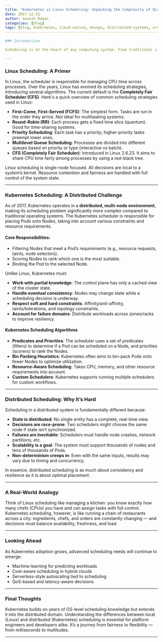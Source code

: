```yaml
---
title: "Kubernetes vs Linux Scheduling: Unpacking the Complexity of Distributed Scheduling"
date: 2017-12-31
author: Ganesh Raman
categories: [blog]
tags: [blog, kubernetes, cloud-native, devops, distributed-systems, orchestration, golang, etcd]
-------------------------------------------------------------------------------------------------

### Introduction

Scheduling is at the heart of any computing system. From traditional Linux-based systems to container orchestration platforms like Kubernetes, the task of determining *what runs where and when* is critical. In this post, we’ll explore the foundational scheduling strategies used in Linux, contrast them with the advanced scheduling mechanisms in Kubernetes, and dive into why scheduling in a distributed system like Kubernetes is inherently more complex.

---
```


### Linux Scheduling: A Primer

In Linux, the scheduler is responsible for managing CPU time across processes. Over the years, Linux has evolved its scheduling strategies, introducing several algorithms. The current default is the **Completely Fair Scheduler (CFS)**. Here's a quick overview of common scheduling strategies used in Linux:

* **First-Come, First-Served (FCFS)**: The simplest form. Tasks are run in the order they arrive. Not ideal for multitasking systems.
* **Round-Robin (RR)**: Each process gets a fixed time slice (quantum). Good for time-sharing systems.
* **Priority Scheduling**: Each task has a priority; higher-priority tasks preempt lower ones.
* **Multilevel Queue Scheduling**: Processes are divided into different queues based on priority or type (interactive vs batch).
* **CFS (Completely Fair Scheduler)**: Introduced in Linux 2.6.23. It aims to share CPU time fairly among processes by using a red-black tree.

Linux scheduling is single-node focused. All decisions are local to a system’s kernel. Resource contention and fairness are handled with full control of the system state.

---

### Kubernetes Scheduling: A Distributed Challenge

As of 2017, Kubernetes operates in a **distributed, multi-node environment**, making its scheduling problem significantly more complex compared to traditional operating systems. The Kubernetes scheduler is responsible for placing Pods onto Nodes, taking into account various constraints and resource requirements.

#### Core Responsibilities:

* Filtering Nodes that meet a Pod’s requirements (e.g., resource requests, taints, node selectors).
* Scoring Nodes to rank which one is the most suitable.
* Binding the Pod to the selected Node.

Unlike Linux, Kubernetes must:

* **Work with partial knowledge**: The control plane has only a cached view of the cluster state.
* **Handle eventual consistency**: Nodes may change state while a scheduling decision is underway.
* **Respect soft and hard constraints**: Affinity/anti-affinity, taints/tolerations, and topology constraints.
* **Account for failure domains**: Distribute workloads across zones/racks to improve resiliency.

#### Kubernetes Scheduling Algorithms

* **Predicates and Priorities**: The scheduler uses a set of predicates (filters) to determine if a Pod can be scheduled on a Node, and priorities (scorers) to rank the Nodes.
* **Bin Packing Heuristics**: Kubernetes often aims to bin-pack Pods onto fewer Nodes to optimize utilization.
* **Resource-Aware Scheduling**: Takes CPU, memory, and other resource requirements into account.
* **Custom Schedulers**: Kubernetes supports running multiple schedulers for custom workflows.

---

### Distributed Scheduling: Why It’s Hard

Scheduling in a distributed system is fundamentally different because:

* **State is distributed**: No single entity has a complete, real-time view.
* **Decisions are race-prone**: Two schedulers might choose the same node if state isn’t synchronized.
* **Failures are inevitable**: Schedulers must handle node crashes, network partitions, etc.
* **Scalability is a goal**: The system must support thousands of nodes and tens of thousands of Pods.
* **Non-determinism creeps in**: Even with the same inputs, results may vary due to timing and concurrency.

In essence, distributed scheduling is as much about consistency and resilience as it is about optimal placement.

---

### A Real-World Analogy

Think of Linux scheduling like managing a kitchen: you know exactly how many chefs (CPUs) you have and can assign tasks with full control. Kubernetes scheduling, however, is like running a chain of restaurants across a city: ingredients, chefs, and orders are constantly changing — and decisions must balance availability, freshness, and load.

---

### Looking Ahead

As Kubernetes adoption grows, advanced scheduling needs will continue to emerge:

* Machine learning for predicting workloads
* Cost-aware scheduling in hybrid clouds
* Serverless-style autoscaling tied to scheduling
* QoS-based and latency-aware decisions

---

### Final Thoughts

Kubernetes builds on years of OS-level scheduling knowledge but extends it into the distributed domain. Understanding the differences between local (Linux) and distributed (Kubernetes) scheduling is essential for platform engineers and developers alike. It’s a journey from fairness to flexibility — from milliseconds to multitudes.

---
